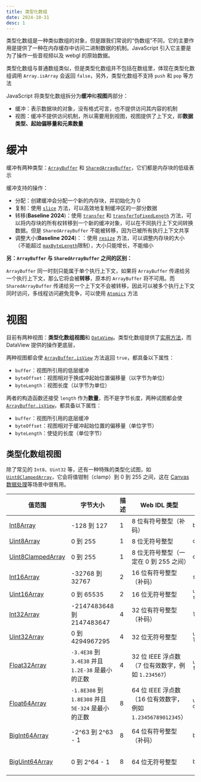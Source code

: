 ```yaml
---
title: 类型化数组
date: 2024-10-31
desc: 1
---
```


类型化数组是一种类似数组的对象，但是跟我们常说的“伪数组”不同，它的主要作用是提供了一种在内存缓存中访问二进制数据的机制。JavaScript 引入它主要是为了操作一些音视频以及 webgl 的原始数据。

类型化数组与普通数组类似，但是类型化数组并不包括在数组里，体现在类型化数组调用 `Array.isArray` 会返回 `false`，另外，类型化数组不支持 `push` 和 `pop` 等方法

JavaScript 将类型化数组拆分为**缓冲**和**视图**两部分：

- 缓冲：表示数据块的对象，没有格式可言，也不提供访问其内容的机制
- 视图：缓冲不提供访问机制，所以需要用到视图，视图提供了上下文，即**数据类型、起始偏移量和元素数量**

# 缓冲

缓冲有两种类型：[`ArrayBuffer`](https://developer.mozilla.org/zh-CN/docs/Web/JavaScript/Reference/Global_Objects/ArrayBuffer) 和 [`SharedArrayBuffer`](https://developer.mozilla.org/zh-CN/docs/Web/JavaScript/Reference/Global_Objects/SharedArrayBuffer)，它们都是内存块的低级表示

缓冲支持的操作：

- 分配：创建缓冲会分配一个新的内存块，并初始化为 0
- 复制：使用 [`slice`](https://developer.mozilla.org/zh-CN/docs/Web/JavaScript/Reference/Global_Objects/ArrayBuffer/slice) 方法，可以高效地复制缓冲区的一部分数据
- 转移(**Baseline 2024**)：使用 [`transfer`](https://developer.mozilla.org/zh-CN/docs/Web/JavaScript/Reference/Global_Objects/ArrayBuffer/transfer) 和 [`transferToFixedLength`](https://developer.mozilla.org/zh-CN/docs/Web/JavaScript/Reference/Global_Objects/ArrayBuffer/transferToFixedLength) 方法，可以将内存块的所有权转移到一个新的缓冲对象，可以在不同执行上下文间转换数据。但是 `SharedArrayBuffer` 不能被转移，因为已被所有执行上下文共享
- 调整大小(**Baseline 2024**)：：使用 [`resize`](https://developer.mozilla.org/zh-CN/docs/Web/JavaScript/Reference/Global_Objects/ArrayBuffer/resize) 方法，可以调整内存块的大小（不能超过 [`maxByteLength`](https://developer.mozilla.org/zh-CN/docs/Web/JavaScript/Reference/Global_Objects/ArrayBuffer/maxByteLength)限制），大小只能增长，不能缩小

**另：`ArrayBuffer` 与 `SharedArrayBuffer` 之间的区别：**

`ArrayBuffer` 同一时刻只能属于单个执行上下文，如果将 `ArrayBuffer` 传递给另一个执行上下文，那么它将会被**转移**，原本的 `ArrayBuffer` 将不可用。而 `SharedArrayBuffer` 传递给另一个上下文不会被转移，因此可以被多个执行上下文同时访问，多线程访问避免竞争，可以使用 [`Atomics`](https://developer.mozilla.org/zh-CN/docs/Web/JavaScript/Reference/Global_Objects/Atomics) 方法

# 视图

目前有两种视图：**类型化数组视图**和 [`DataView`](https://developer.mozilla.org/zh-CN/docs/Web/JavaScript/Reference/Global_Objects/DataView)。类型化数组提供了[实用方法](https://developer.mozilla.org/zh-CN/docs/Web/JavaScript/Reference/Global_Objects/TypedArray#%E5%AE%9E%E4%BE%8B%E6%96%B9%E6%B3%95)，而 DataView 提供的操作更底层，

两种视图都会使 [`ArrayBuffer.isView`](https://developer.mozilla.org/zh-CN/docs/Web/JavaScript/Reference/Global_Objects/ArrayBuffer/isView) 方法返回 `true`，都具备以下属性：

- `buffer`：视图所引用的低层缓冲
- `byteOffset`：视图相对于换成冲起始位置偏移量（以字节为单位）
- `byteLength`：视图长度（以字节为单位）

两者的构造函数还接受 `length` 作为**数量**，而不是字节长度，两种试图都会使 [`ArrayBuffer.isView`](https://developer.mozilla.org/zh-CN/docs/Web/JavaScript/Reference/Global_Objects/ArrayBuffer/isView)，都具备以下属性：

- `buffer`：视图所引用的底层缓冲
- `byteOffset`：视图相对于缓冲起始位置的偏移量（单位字节）
- `byteLength`：使徒的长度（单位字节）

## 类型化数组视图

除了常见的 `Int8`、`Uint32` 等，还有一种特殊的类型化试图，如 [`Uint8ClampedArray`](https://developer.mozilla.org/zh-CN/docs/Web/JavaScript/Reference/Global_Objects/Uint8ClampedArray)，它会将值钳制（clamp）到 0 到 255 之间，这在 [Canvas 数据处理](https://developer.mozilla.org/zh-CN/docs/Web/API/ImageData)等场景中很有用。

| 值范围                                                                                                                  | 字节大小                                           | 描述 | Web IDL 类型                                                | 等价的 C 类型         |                                 |
| ----------------------------------------------------------------------------------------------------------------------- | -------------------------------------------------- | ---- | ----------------------------------------------------------- | --------------------- | ------------------------------- |
| [Int8Array](https://developer.mozilla.org/zh-CN/docs/Web/JavaScript/Reference/Global_Objects/Int8Array)                 | -128 到 127                                        | 1    | 8 位有符号整型（补码）                                      | `byte`                | `int8_t`                        |
| [Uint8Array](https://developer.mozilla.org/zh-CN/docs/Web/JavaScript/Reference/Global_Objects/Uint8Array)               | 0 到 255                                           | 1    | 8 位无符号整型                                              | `octet`               | `uint8_t`                       |
| [Uint8ClampedArray](https://developer.mozilla.org/zh-CN/docs/Web/JavaScript/Reference/Global_Objects/Uint8ClampedArray) | 0 到 255                                           | 1    | 8 位无符号整型（一定在 0 到 255 之间）                      | `octet`               | `uint8_t`                       |
| [Int16Array](https://developer.mozilla.org/zh-CN/docs/Web/JavaScript/Reference/Global_Objects/Int16Array)               | -32768 到 32767                                    | 2    | 16 位有符号整型（补码）                                     | `short`               | `int16_t`                       |
| [Uint16Array](https://developer.mozilla.org/zh-CN/docs/Web/JavaScript/Reference/Global_Objects/Uint16Array)             | 0 到 65535                                         | 2    | 16 位无符号整型                                             | `unsigned short`      | `uint16_t`                      |
| [Int32Array](https://developer.mozilla.org/zh-CN/docs/Web/JavaScript/Reference/Global_Objects/Int32Array)               | -2147483648 到 2147483647                          | 4    | 32 位有符号整型（补码）                                     | `long`                | `int32_t`                       |
| [Uint32Array](https://developer.mozilla.org/zh-CN/docs/Web/JavaScript/Reference/Global_Objects/Uint32Array)             | 0 到 4294967295                                    | 4    | 32 位无符号整型                                             | `unsigned long`       | `uint32_t`                      |
| [Float32Array](https://developer.mozilla.org/zh-CN/docs/Web/JavaScript/Reference/Global_Objects/Float32Array)           | `-3.4E38` 到 `3.4E38` 并且 `1.2E-38` 是最小的正数  | 4    | 32 位 IEEE 浮点数（7 位有效数字，例如 `1.234567`）          | `unrestricted float`  | `float`                         |
| [Float64Array](https://developer.mozilla.org/zh-CN/docs/Web/JavaScript/Reference/Global_Objects/Float64Array)           | `-1.8E308` 到 `1.8E308` 并且 `5E-324` 是最小的正数 | 8    | 64 位 IEEE 浮点数（16 位有效数字，例如 `1.23456789012345`） | `unrestricted double` | `double`                        |
| [BigInt64Array](https://developer.mozilla.org/zh-CN/docs/Web/JavaScript/Reference/Global_Objects/BigInt64Array)         | -2^63 到 2^63 - 1                                  | 8    | 64 位有符号整型（补码）                                     | `bigint`              | `int64_t (signed long long)`    |
| [BigUint64Array](https://developer.mozilla.org/en-US/docs/Web/JavaScript/Reference/Global_Objects/BigUint64Array)       | 0 到 2^64 - 1                                      | 8    | 64 位无符号整型                                             | `bigint`              | `uint64_t (unsigned long long)` |
